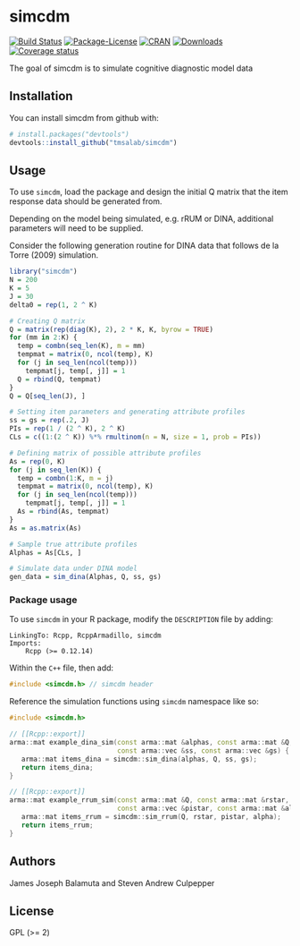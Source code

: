 
<!-- README.md is generated from README.Rmd. Please edit that file -->

# simcdm

[![Build
Status](https://travis-ci.org/tmsalab/simcdm.svg)](https://travis-ci.org/tmsalab/simcdm)
[![Package-License](http://img.shields.io/badge/license-GPL%20\(%3E=2\)-brightgreen.svg?style=flat)](http://www.gnu.org/licenses/gpl-2.0.html)
[![CRAN](http://www.r-pkg.org/badges/version/simcdm)](https://cran.r-project.org/package=simcdm)
[![Downloads](http://cranlogs.r-pkg.org/badges/simcdm?color=brightgreen)](http://www.r-pkg.org/pkg/simcdm)
[![Coverage
status](https://codecov.io/gh/tmsalab/simcdm/branch/master/graph/badge.svg)](https://codecov.io/github/tmsalab/simcdm?branch=master)

The goal of simcdm is to simulate cognitive diagnostic model data

## Installation

You can install simcdm from github with:

``` r
# install.packages("devtools")
devtools::install_github("tmsalab/simcdm")
```

## Usage

To use `simcdm`, load the package and design the initial Q matrix that
the item response data should be generated from.

Depending on the model being simulated, e.g. rRUM or DINA, additional
parameters will need to be supplied.

Consider the following generation routine for DINA data that follows de
la Torre (2009) simulation.

``` r
library("simcdm")
N = 200
K = 5
J = 30
delta0 = rep(1, 2 ^ K)

# Creating Q matrix
Q = matrix(rep(diag(K), 2), 2 * K, K, byrow = TRUE)
for (mm in 2:K) {
  temp = combn(seq_len(K), m = mm)
  tempmat = matrix(0, ncol(temp), K)
  for (j in seq_len(ncol(temp)))
    tempmat[j, temp[, j]] = 1
  Q = rbind(Q, tempmat)
}
Q = Q[seq_len(J), ]

# Setting item parameters and generating attribute profiles
ss = gs = rep(.2, J)
PIs = rep(1 / (2 ^ K), 2 ^ K)
CLs = c((1:(2 ^ K)) %*% rmultinom(n = N, size = 1, prob = PIs))

# Defining matrix of possible attribute profiles
As = rep(0, K)
for (j in seq_len(K)) {
  temp = combn(1:K, m = j)
  tempmat = matrix(0, ncol(temp), K)
  for (j in seq_len(ncol(temp)))
    tempmat[j, temp[, j]] = 1
  As = rbind(As, tempmat)
}
As = as.matrix(As)

# Sample true attribute profiles
Alphas = As[CLs, ]

# Simulate data under DINA model
gen_data = sim_dina(Alphas, Q, ss, gs)
```

### Package usage

To use `simcdm` in your R package, modify the `DESCRIPTION` file by
adding:

    LinkingTo: Rcpp, RcppArmadillo, simcdm
    Imports:
        Rcpp (>= 0.12.14)

Within the `C++` file, then add:

``` cpp
#include <simcdm.h> // simcdm header
```

Reference the simulation functions using `simcdm` namespace like so:

``` cpp
#include <simcdm.h>

// [[Rcpp::export]]
arma::mat example_dina_sim(const arma::mat &alphas, const arma::mat &Q,
                           const arma::vec &ss, const arma::vec &gs) { 
   arma::mat items_dina = simcdm::sim_dina(alphas, Q, ss, gs);
   return items_dina;
}

// [[Rcpp::export]]
arma::mat example_rrum_sim(const arma::mat &Q, const arma::mat &rstar,
                           const arma::vec &pistar, const arma::mat &alpha) { 
   arma::mat items_rrum = simcdm::sim_rrum(Q, rstar, pistar, alpha);
   return items_rrum;
}
```

## Authors

James Joseph Balamuta and Steven Andrew Culpepper

## License

GPL (\>= 2)
